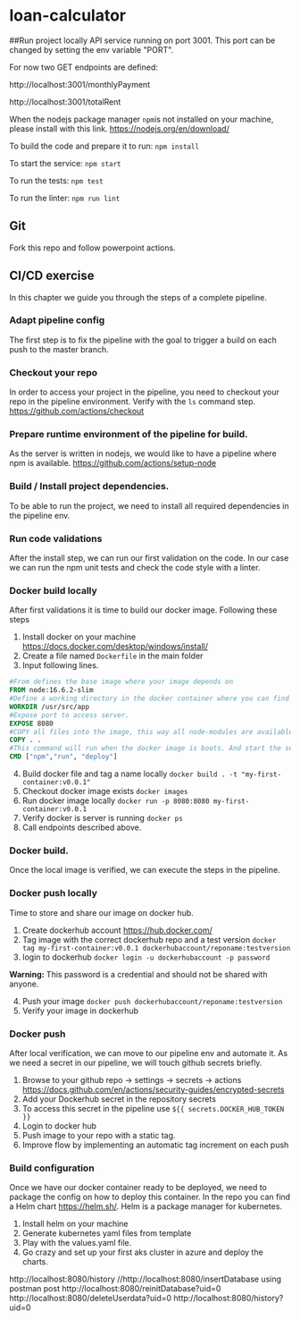# loan-calculator

##Run project locally
API service running on port 3001. This port can be changed by setting the env variable "PORT".

For now two GET endpoints are defined:

http://localhost:3001/monthlyPayment

http://localhost:3001/totalRent

When the nodejs package manager `npm`is not installed on your machine, please install with this link.
https://nodejs.org/en/download/

To build the code and prepare it to run:
`npm install`

To start the service:
`npm start`

To run the tests:
`npm test`

To run the linter:
`npm run lint`

## Git

Fork this repo and follow powerpoint actions.

## CI/CD exercise

In this chapter we guide you through the steps of a complete pipeline.

### Adapt pipeline config

The first step is to fix the pipeline with the goal to trigger a build on each push to the master branch.

### Checkout your repo

In order to access your project in the pipeline, you need to checkout your repo in the pipeline environment. Verify with the `ls` command step.
https://github.com/actions/checkout

### Prepare runtime environment of the pipeline for build.

As the server is written in nodejs, we would like to have a pipeline where npm is available.
https://github.com/actions/setup-node

### Build / Install project dependencies.

To be able to run the project, we need to install all required dependencies in the pipeline env.

### Run code validations

After the install step, we can run our first validation on the code.
In our case we can run the npm unit tests and check the code style with a linter.

### Docker build locally

After first validations it is time to build our docker image. Following these steps

1. Install docker on your machine https://docs.docker.com/desktop/windows/install/
2. Create a file named `Dockerfile` in the main folder
3. Input following lines.

```dockerfile
#From defines the base image where your image depends on
FROM node:16.6.2-slim
#Define a working directory in the docker container where you can find the code later on.
WORKDIR /usr/src/app
#Expose port to access server.
EXPOSE 8080
#COPY all files into the image, this way all node-modules are available and you can immediately run the code
COPY . .
#This command will run when the docker image is boots. And start the server.
CMD ["npm","run", "deploy"]
```

4. Build docker file and tag a name locally `docker build . -t "my-first-container:v0.0.1"`
5. Checkout docker image exists `docker images`
6. Run docker image locally `docker run -p 8080:8080 my-first-container:v0.0.1`
7. Verify docker is server is running `docker ps`
8. Call endpoints described above.

### Docker build.

Once the local image is verified, we can execute the steps in the pipeline.

### Docker push locally

Time to store and share our image on docker hub.

1. Create dockerhub account https://hub.docker.com/
2. Tag image with the correct dockerhub repo and a test version `docker tag my-first-container:v0.0.1 dockerhubaccount/reponame:testversion`
3. login to dockerhub `docker login -u dockerhubaccount -p password`

**Warning:** This password is a credential and should not be shared with anyone.

4. Push your image `docker push dockerhubaccount/reponame:testversion`
5. Verify your image in dockerhub

### Docker push

After local verification, we can move to our pipeline env and automate it. As we need a secret in our pipeline, we will touch github secrets briefly.

1. Browse to your github repo -> settings -> secrets -> actions https://docs.github.com/en/actions/security-guides/encrypted-secrets
2. Add your Dockerhub secret in the repository secrets
3. To access this secret in the pipeline use `${{ secrets.DOCKER_HUB_TOKEN }}`
4. Login to docker hub
5. Push image to your repo with a static tag.
6. Improve flow by implementing an automatic tag increment on each push

### Build configuration

Once we have our docker container ready to be deployed, we need to package the config on how to deploy this container.
In the repo you can find a Helm chart https://helm.sh/.
Helm is a package manager for kubernetes.

1. Install helm on your machine
2. Generate kubernetes yaml files from template
3. Play with the values.yaml file.
4. Go crazy and set up your first aks cluster in azure and deploy the charts.

http://localhost:8080/history
//http://localhost:8080/insertDatabase using postman post
http://localhost:8080/reinitDatabase?uid=0
http://localhost:8080/deleteUserdata?uid=0
http://localhost:8080/history?uid=0
